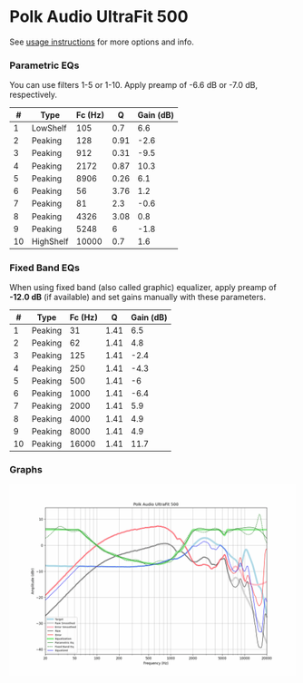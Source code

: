 # Polk Audio UltraFit 500
See [usage instructions](https://github.com/jaakkopasanen/AutoEq#usage) for more options and info.

### Parametric EQs
You can use filters 1-5 or 1-10. Apply preamp of -6.6 dB or -7.0 dB, respectively.

|   # | Type      |   Fc (Hz) |    Q |   Gain (dB) |
|-----|-----------|-----------|------|-------------|
|   1 | LowShelf  |       105 | 0.7  |         6.6 |
|   2 | Peaking   |       128 | 0.91 |        -2.6 |
|   3 | Peaking   |       912 | 0.31 |        -9.5 |
|   4 | Peaking   |      2172 | 0.87 |        10.3 |
|   5 | Peaking   |      8906 | 0.26 |         6.1 |
|   6 | Peaking   |        56 | 3.76 |         1.2 |
|   7 | Peaking   |        81 | 2.3  |        -0.6 |
|   8 | Peaking   |      4326 | 3.08 |         0.8 |
|   9 | Peaking   |      5248 | 6    |        -1.8 |
|  10 | HighShelf |     10000 | 0.7  |         1.6 |

### Fixed Band EQs
When using fixed band (also called graphic) equalizer, apply preamp of **-12.0 dB** (if available) and set gains manually with these parameters.

|   # | Type    |   Fc (Hz) |    Q |   Gain (dB) |
|-----|---------|-----------|------|-------------|
|   1 | Peaking |        31 | 1.41 |         6.5 |
|   2 | Peaking |        62 | 1.41 |         4.8 |
|   3 | Peaking |       125 | 1.41 |        -2.4 |
|   4 | Peaking |       250 | 1.41 |        -4.3 |
|   5 | Peaking |       500 | 1.41 |        -6   |
|   6 | Peaking |      1000 | 1.41 |        -6.4 |
|   7 | Peaking |      2000 | 1.41 |         5.9 |
|   8 | Peaking |      4000 | 1.41 |         4.9 |
|   9 | Peaking |      8000 | 1.41 |         4.9 |
|  10 | Peaking |     16000 | 1.41 |        11.7 |

### Graphs
![](./Polk%20Audio%20UltraFit%20500.png)
